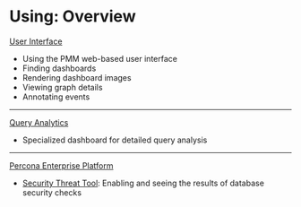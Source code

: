 # Using: Overview

[User Interface](interface.md)

- Using the PMM web-based user interface
- Finding dashboards
- Rendering dashboard images
- Viewing graph details
- Annotating events

---

[Query Analytics](query-analytics.md)

- Specialized dashboard for detailed query analysis

---

[Percona Enterprise Platform](platform/index.md)

- [Security Threat Tool](platform/security-threat-tool.md): Enabling and seeing the results of database security checks
